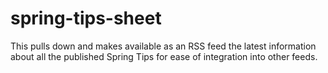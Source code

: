 # spring-tips-sheet
This pulls down and makes available as an RSS feed the latest information about all the published Spring Tips for ease of integration into other feeds.
